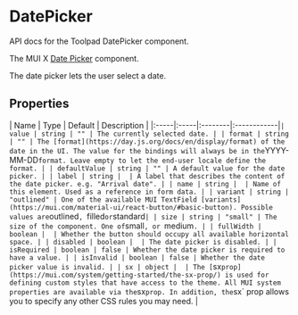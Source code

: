<!-- This file has been auto-generated. Do not modify manually. -->

# DatePicker

<p class="description">API docs for the Toolpad DatePicker component.</p>

The MUI X [Date Picker](https://mui.com/x/react-date-pickers/date-picker/) component.

The date picker lets the user select a date.

## Properties

| Name | Type | Default | Description |
|:-----|:-----|:--------|:------------|`
| value | string | "" | The currently selected date. |
| format | string | "" | The [format](https://day.js.org/docs/en/display/format) of the date in the UI. The value for the bindings will always be in the `YYYY-MM-DD` format. Leave empty to let the end-user locale define the format. |
| defaultValue | string | "" | A default value for the date picker. |
| label | string |  | A label that describes the content of the date picker. e.g. "Arrival date". |
| name | string |  | Name of this element. Used as a reference in form data. |
| variant | string | "outlined" | One of the available MUI TextField [variants](https://mui.com/material-ui/react-button/#basic-button). Possible values are `outlined`, `filled` or `standard` |
| size | string | "small" | The size of the component. One of `small`, or `medium`. |
| fullWidth | boolean |  | Whether the button should occupy all available horizontal space. |
| disabled | boolean |  | The date picker is disabled. |
| isRequired | boolean | false | Whether the date picker is required to have a value. |
| isInvalid | boolean | false | Whether the date picker value is invalid. |
| sx | object |  | The [`sx` prop](https://mui.com/system/getting-started/the-sx-prop/) is used for defining custom styles that have access to the theme. All MUI system properties are available via the `sx` prop. In addition, the `sx` prop allows you to specify any other CSS rules you may need. |